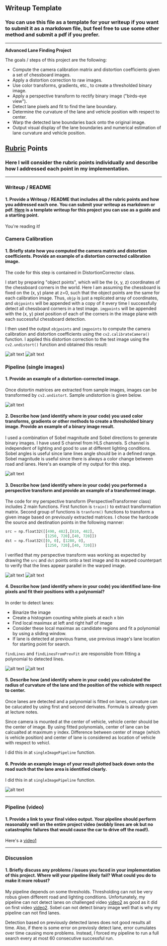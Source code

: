 ## Writeup Template

### You can use this file as a template for your writeup if you want to submit it as a markdown file, but feel free to use some other method and submit a pdf if you prefer.

---

**Advanced Lane Finding Project**

The goals / steps of this project are the following:

* Compute the camera calibration matrix and distortion coefficients given a set of chessboard images.
* Apply a distortion correction to raw images.
* Use color transforms, gradients, etc., to create a thresholded binary image.
* Apply a perspective transform to rectify binary image ("birds-eye view").
* Detect lane pixels and fit to find the lane boundary.
* Determine the curvature of the lane and vehicle position with respect to center.
* Warp the detected lane boundaries back onto the original image.
* Output visual display of the lane boundaries and numerical estimation of lane curvature and vehicle position.

[//]: # (Image References)

[image1]: ./output_images/undistort_output.png "Undistorted"
[image2]: ./output_images/sobel_binary_image.png "Sobel Result"
[image3]: ./output_images/sobel_then_perspective.png "Sobel Result With Perspective"
[image4]: ./output_images/perspective_transform_output.png "Perspective Transform Output"
[image5]: ./output_images/lane_fit.png "Sliding Window Fitted Lane"
[image6]: ./output_images/lane_with_text.png "Lanes With Info"
[image7]: ./output_images/lanes.png "Lanes"
[image8]: ./output_images/undistort_output_2.png "Undistorted"
[video1]: ./project_video_output.mp4 "Video"
[video2]: ./harder_challange_video_output.mp4 "Challenge video"

## [Rubric](https://review.udacity.com/#!/rubrics/571/view) Points

### Here I will consider the rubric points individually and describe how I addressed each point in my implementation.  

---

### Writeup / README

#### 1. Provide a Writeup / README that includes all the rubric points and how you addressed each one.  You can submit your writeup as markdown or pdf.  [Here](https://github.com/udacity/CarND-Advanced-Lane-Lines/blob/master/writeup_template.md) is a template writeup for this project you can use as a guide and a starting point.  

You're reading it!

### Camera Calibration

#### 1. Briefly state how you computed the camera matrix and distortion coefficients. Provide an example of a distortion corrected calibration image.

The code for this step is contained in DistortionCorrector class. 

I start by preparing "object points", which will be the (x, y, z) coordinates of the chessboard corners in the world. Here I am assuming the chessboard is fixed on the (x, y) plane at z=0, such that the object points are the same for each calibration image.  Thus, `objp` is just a replicated array of coordinates, and `objpoints` will be appended with a copy of it every time I successfully detect all chessboard corners in a test image.  `imgpoints` will be appended with the (x, y) pixel position of each of the corners in the image plane with each successful chessboard detection.  

I then used the output `objpoints` and `imgpoints` to compute the camera calibration and distortion coefficients using the `cv2.calibrateCamera()` function.  I applied this distortion correction to the test image using the `cv2.undistort()` function and obtained this result: 

![alt text][image1]
![alt text][image8]

### Pipeline (single images)

#### 1. Provide an example of a distortion-corrected image.

Once distortin matrices are extracted from sample images, images can be transformed by `cv2.undistort`. Sample undistortion is given below.

![alt text][image1]

#### 2. Describe how (and identify where in your code) you used color transforms, gradients or other methods to create a thresholded binary image.  Provide an example of a binary image result.

I used a combination of Sobel magnitude and Sobel directions to generate binary images. I have used S channel from HLS channels. S channel is independent of lighting and good to use at different lighting conditions. Sobel angles is useful since lane lines angle should be in a defined range. Sobel magnitude is useful since there is always a color change between road and lanes. Here's an example of my output for this step.

![alt text][image2]

#### 3. Describe how (and identify where in your code) you performed a perspective transform and provide an example of a transformed image.

The code for my perspective transform (PerspectiveTransformer class) includes 2 main functions. First function is `train()` to extract transformation matrix. Second group of functions is `tranform()` functions to transform a given image based on previously extracted matrices. 
I chose the hardcode the source and destination points in the following manner:

```python
src = np.float32([[490, 482],[810, 482],
                  [1250, 720],[40, 720]])
dst = np.float32([[0, 0], [1280, 0], 
                  [1250, 720],[40, 720]])
```

I verified that my perspective transform was working as expected by drawing the `src` and `dst` points onto a test image and its warped counterpart to verify that the lines appear parallel in the warped image.

![alt text][image4]
![alt text][image3]

#### 4. Describe how (and identify where in your code) you identified lane-line pixels and fit their positions with a polynomial?

In order to detect lanes:
* Binarize the image
* Create a histogram counting white pixels at each x bin
* Find local maximax at left and right half of image
* Consider these local maximax as candidate regions and fit a polynomial by using a sliding window. 
* If lane is detected at previous frame, use previous image's lane location for starting point for search.

`findLines` and `findLinesFromPrevFit` are responsible from fitting a polynomial to detected lines. 

![alt text][image5]
![alt text][image6]

#### 5. Describe how (and identify where in your code) you calculated the radius of curvature of the lane and the position of the vehicle with respect to center.

Once lanes are detected and a polynomial is fitted on lanes, curvature can be calucated by using first and second derivates. Formula is already given at lecture notes. 

Since camera is mounted at the center of vehicle, vehicle center should be the center of image. By using fitted polynomials, center of lane can be calcualted at maximum y index. Difference between center of image (which is vehicle position) and center of lane is considered as location of vehicle with respect to vehicl.

I did this in at `singleImagePipeline` function. 

#### 6. Provide an example image of your result plotted back down onto the road such that the lane area is identified clearly.

I did this in at `singleImagePipeline` function. 

![alt text][image6]

---

### Pipeline (video)

#### 1. Provide a link to your final video output.  Your pipeline should perform reasonably well on the entire project video (wobbly lines are ok but no catastrophic failures that would cause the car to drive off the road!).

Here's a [video1](./project_video.mp4)

---

### Discussion

#### 1. Briefly discuss any problems / issues you faced in your implementation of this project.  Where will your pipeline likely fail?  What could you do to make it more robust?

My pipeline depends on some thresholds. Thresholding can not be very robus given different road and lighting conditions. Unfortunately, my pipeline can not detect lanes on challenged video [video2] as good as it did on first video [video2]. Sobel can not detect binary image well that is why my pipeline can not find lanes. 

Detection based on previously detected lanes does not good results all time. Also, if there is some error on previosly detect lane, error cumulates over time causing more problems. Instead, I forced my pipeline to run a full search every at most 60 consecutive successful run.